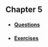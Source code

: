 ## Chapter 5

* #### [Questions](https://github.com/RiccardoMPesce/PythonDS3-Selected-Assignments/blob/main/chapter6/chapter6_questions.ipynb)

* #### [Exercises](https://github.com/RiccardoMPesce/PythonDS3-Selected-Assignments/blob/main/chapter6/chapter6_exercises.ipynb)

